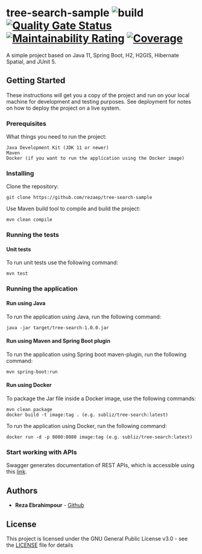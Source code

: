 # tree-search-sample ![build](https://github.com/rezaep/tree-search-sample/workflows/build/badge.svg) [![Quality Gate Status](https://sonarcloud.io/api/project_badges/measure?project=rezaep_tree-search-sample&metric=alert_status)](https://sonarcloud.io/dashboard?id=rezaep_tree-search-sample) [![Maintainability Rating](https://sonarcloud.io/api/project_badges/measure?project=rezaep_tree-search-sample&metric=sqale_rating)](https://sonarcloud.io/dashboard?id=rezaep_tree-search-sample) [![Coverage](https://sonarcloud.io/api/project_badges/measure?project=rezaep_tree-search-sample&metric=coverage)](https://sonarcloud.io/dashboard?id=rezaep_tree-search-sample)

A simple project based on Java 11, Spring Boot, H2, H2GIS, Hibernate Spatial, and JUnit 5.

## Getting Started

These instructions will get you a copy of the project and run on your local machine for development and testing purposes. See deployment for notes on how to deploy the project on a live system.

### Prerequisites

What things you need to run the project:

```
Java Development Kit (JDK 11 or newer)
Maven
Docker (if you want to run the application using the Docker image)
```

### Installing

Clone the repository:

```
git clone https://github.com/rezaep/tree-search-sample
```

Use Maven build tool to compile and build the project:

```
mvn clean compile
```
### Running the tests

#### Unit tests

To run unit tests use the following command:

```
mvn test
```
### Running the application

#### Run using Java

To run the application using Java, run the following command:

```
java -jar target/tree-search-1.0.0.jar
```

#### Run using Maven and Spring Boot plugin

To run the application using Spring boot maven-plugin, run the following command:
                                                        
```
mvn spring-boot:run
```

#### Run using Docker

To package the Jar file inside a Docker image, use the following commands:

```
mvn clean package
docker build -t image:tag . (e.g. subliz/tree-search:latest)
```

To run the application using Docker, run the following command:
                                                        
```
docker run -d -p 8080:8080 image:tag (e.g. subliz/tree-search:latest)
```

### Start working with APIs
Swagger generates documentation of REST APIs, which is accessible using this [link](http://localhost:8080/swagger-ui.html).

## Authors

* **Reza Ebrahimpour** - [Github](https://github.com/rezaep)

## License

This project is licensed under the GNU General Public License v3.0 - see the [LICENSE](LICENSE) file for details
